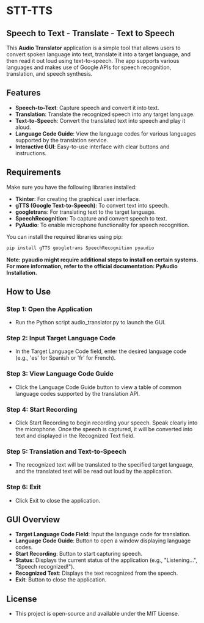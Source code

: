 # STT-TTS
## Speech to Text - Translate - Text to Speech

This **Audio Translator** application is a simple tool that allows users to convert spoken language into text, translate it into a target language, and then read it out loud using text-to-speech. The app supports various languages and makes use of Google APIs for speech recognition, translation, and speech synthesis.

## Features
- **Speech-to-Text**: Capture speech and convert it into text.
- **Translation**: Translate the recognized speech into any target language.
- **Text-to-Speech**: Convert the translated text into speech and play it aloud.
- **Language Code Guide**: View the language codes for various languages supported by the translation service.
- **Interactive GUI**: Easy-to-use interface with clear buttons and instructions.

## Requirements

Make sure you have the following libraries installed:

- **Tkinter**: For creating the graphical user interface.
- **gTTS (Google Text-to-Speech)**: To convert text into speech.
- **googletrans**: For translating text to the target language.
- **SpeechRecognition**: To capture and convert speech to text.
- **PyAudio**: To enable microphone functionality for speech recognition.

You can install the required libraries using pip:

```bash
pip install gTTS googletrans SpeechRecognition pyaudio
```


**Note: pyaudio might require additional steps to install on certain systems. For more information, refer to the official documentation: PyAudio Installation.**

## How to Use
### Step 1: Open the Application
- Run the Python script audio_translator.py to launch the GUI.
### Step 2: Input Target Language Code
- In the Target Language Code field, enter the desired language code (e.g., 'es' for Spanish or 'fr' for French).
### Step 3: View Language Code Guide
- Click the Language Code Guide button to view a table of common language codes supported by the translation API.
### Step 4: Start Recording
- Click Start Recording to begin recording your speech. Speak clearly into the microphone. Once the speech is captured, it will be converted into text and displayed in the Recognized Text field.
### Step 5: Translation and Text-to-Speech
- The recognized text will be translated to the specified target language, and the translated text will be read out loud by the application.
### Step 6: Exit
- Click Exit to close the application.

## GUI Overview
- **Target Language Code Field**: Input the language code for translation.
- **Language Code Guide**: Button to open a window displaying language codes.
- **Start Recording**: Button to start capturing speech.
- **Status**: Displays the current status of the application (e.g., "Listening...", "Speech recognized!").
- **Recognized Text**: Displays the text recognized from the speech.
- **Exit**: Button to close the application.
## License
- This project is open-source and available under the MIT License.
